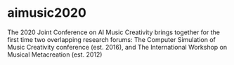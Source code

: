 # aimusic2020
The 2020 Joint Conference on AI Music Creativity brings together for the first time two overlapping research forums: The Computer Simulation of Music Creativity conference (est. 2016), and The International Workshop on Musical Metacreation (est. 2012)
